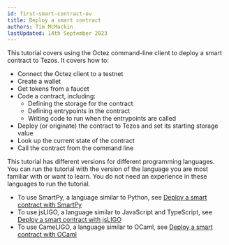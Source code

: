 ```yaml
---
id: first-smart-contract-ov
title: Deploy a smart contract
authors: Tim McMackin
lastUpdated: 14th September 2023
---
```


This tutorial covers using the Octez command-line client to deploy a smart contract to Tezos.
It covers how to:

- Connect the Octez client to a testnet
- Create a wallet
- Get tokens from a faucet
- Code a contract, including:
  - Defining the storage for the contract
  - Defining entrypoints in the contract
  - Writing code to run when the entrypoints are called
- Deploy (or originate) the contract to Tezos and set its starting storage value
- Look up the current state of the contract
- Call the contract from the command line

This tutorial has different versions for different programming languages.
You can run the tutorial with the version of the language you are most familiar with or want to learn.
You do not need an experience in these languages to run the tutorial.

- To use SmartPy, a language similar to Python, see [Deploy a smart contract with SmartPy](./smartpy)
- To use jsLIGO, a language similar to JavaScript and TypeScript, see [Deploy a smart contract with jsLIGO](./jsligo)
- To use CameLIGO, a language similar to OCaml, see [Deploy a smart contract with OCaml](./ligo)
